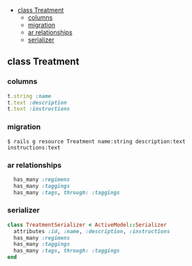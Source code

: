 <!-- START doctoc generated TOC please keep comment here to allow auto update -->
<!-- DON'T EDIT THIS SECTION, INSTEAD RE-RUN doctoc TO UPDATE -->

- [class Treatment](#class-supplement)
  - [columns](#columns)
  - [migration](#migration)
  - [ar relationships](#ar-relationships)
  - [serializer](#serializer)

<!-- END doctoc generated TOC please keep comment here to allow auto update -->

## class Treatment

### columns

```ruby
t.string :name
t.text :description
t.text :instructions
```

### migration

```
$ rails g resource Treatment name:string description:text instructions:text
```

### ar relationships

```ruby
  has_many :regimens
  has_many :taggings
  has_many :tags, through: :taggings
```

### serializer

```ruby
class TreatmentSerializer < ActiveModel::Serializer
  attributes :id, :name, :description, :instructions
  has_many :regimens
  has_many :taggings
  has_many :tags, through: :taggings
end
```
